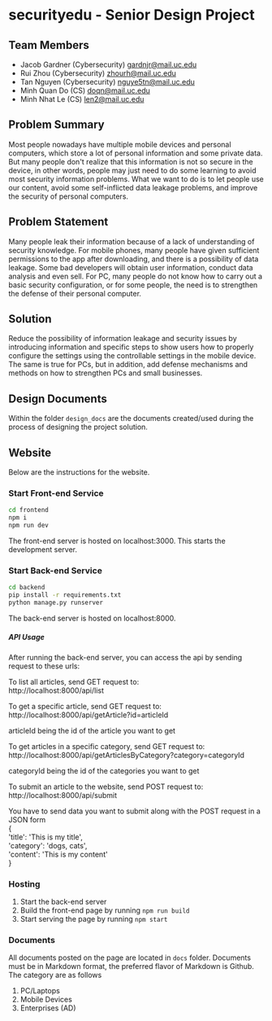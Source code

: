 # securityedu - Senior Design Project

## Team Members

- Jacob Gardner (Cybersecurity) gardnjr@mail.uc.edu
- Rui Zhou (Cybersecurity) zhourh@mail.uc.edu
- Tan Nguyen (Cybersecurity) nguye5tn@mail.uc.edu
- Minh Quan Do (CS) doqn@mail.uc.edu
- Minh Nhat Le (CS) len2@mail.uc.edu

## Problem Summary

Most people nowadays have multiple mobile devices and personal computers, which store a lot of personal information and some private data. But many people don't realize that this information is not so secure in the device, in other words, people may just need to do some learning to avoid most security information problems. What we want to do is to let people use our content, avoid some self-inflicted data leakage problems, and improve the security of personal computers.

## Problem Statement

Many people leak their information because of a lack of understanding of security knowledge. For mobile phones, many people have given sufficient permissions to the app after downloading, and there is a possibility of data leakage. Some bad developers will obtain user information, conduct data analysis and even sell. For PC, many people do not know how to carry out a basic security configuration, or for some people, the need is to strengthen the defense of their personal computer.

## Solution

Reduce the possibility of information leakage and security issues by introducing information and specific steps to show users how to properly configure the settings using the controllable settings in the mobile device. The same is true for PCs, but in addition, add defense mechanisms and methods on how to strengthen PCs and small businesses.

## Design Documents

Within the folder `design_docs` are the documents created/used during the process of designing the project solution.

## Website

Below are the instructions for the website.

### Start Front-end Service

```bash
cd frontend
npm i
npm run dev
```

The front-end server is hosted on localhost:3000. This starts the development server.

### Start Back-end Service

```bash
cd backend
pip install -r requirements.txt
python manage.py runserver
```

The back-end server is hosted on localhost:8000.

##### API Usage
After running the back-end server, you can access the api by sending request to these urls: <br>

To list all articles, send GET request to: <br> 
http://localhost:8000/api/list <br>

To get a specific article, send GET request to: <br>
http://localhost:8000/api/getArticle?id=articleId <br>

articleId being the id of the article you want to get <br>

To get articles in a specific category, send GET request to: <br>
http://localhost:8000/api/getArticlesByCategory?category=categoryId <br>

categoryId being the id of the categories you want to get <br>

To submit an article to the website, send POST request to: <br> 
http://localhost:8000/api/submit <br>

You have to send data you want to submit along with the POST request in a JSON form <br>
{ <br>
  'title': 'This is my title', <br>
  'category': 'dogs, cats',  <!---seperate category with a comma and whitespace---> <br>
  'content': 'This is my content' <br>
 }<br>
 

### Hosting

1. Start the back-end server
2. Build the front-end page by running `npm run build`
3. Start serving the page by running `npm start`

### Documents

All documents posted on the page are located in `docs` folder. Documents must be in Markdown format, the preferred flavor of Markdown is Github.
The category are as follows

1. PC/Laptops
2. Mobile Devices
3. Enterprises (AD)

